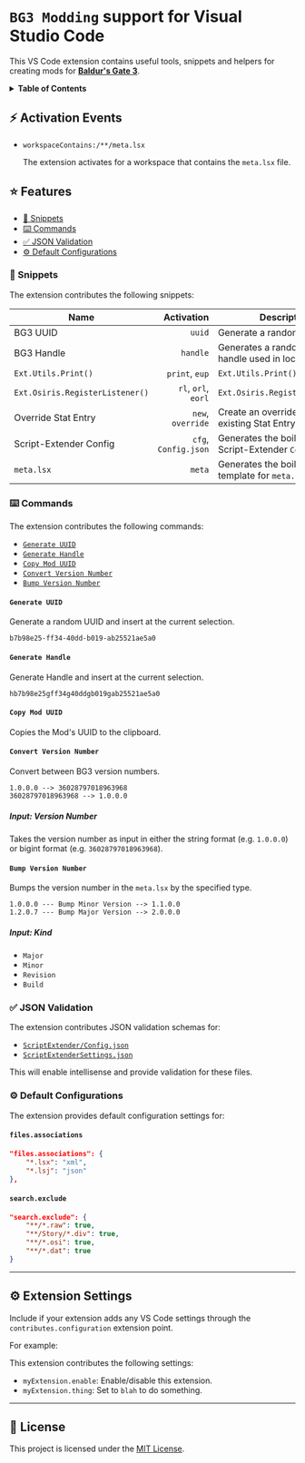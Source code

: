 # `BG3 Modding` support for Visual Studio Code

This VS Code extension contains useful tools, snippets and helpers for creating mods for [**Baldur's Gate 3**](https://baldursgate3.game/).

<details>

<summary>
    <b>Table of Contents</b>
</summary>

- [⚡ Activation Events](#-activation-events)
- [⭐ Features](#-features)
  - [📄 Snippets](#-snippets)
  - [⌨️ Commands](#️-commands)
    - [`Generate UUID`](#generate-uuid)
    - [`Generate Handle`](#generate-handle)
    - [`Copy Mod UUID`](#copy-mod-uuid)
    - [`Convert Version Number`](#convert-version-number)
    - [`Bump Version Number`](#bump-version-number)
  - [✅ JSON Validation](#-json-validation)
  - [⚙️ Default Configurations](#️-default-configurations)
    - [`files.associations`](#filesassociations)
    - [`search.exclude`](#searchexclude)
- [⚙️ Extension Settings](#️-extension-settings)
- [📄 License](#-license)

</details>


## ⚡ Activation Events

- `workspaceContains:/**/meta.lsx`
  
  The extension activates for a workspace that contains the `meta.lsx` file.

## ⭐ Features

<!-- no toc -->
- [📄 Snippets](#-snippets)
- [⌨️ Commands](#️-commands)
- [✅ JSON Validation](#-json-validation)
- [⚙️ Default Configurations](#️-default-configurations)

<!-- 
`TODO`

Describe specific features of your extension including screenshots of your extension in action. Image paths are relative to this README file.

For example if there is an image subfolder under your extension project workspace:

\!\[feature X\]\(images/feature-x.png\)

> Tip: Many popular extensions utilize animations. This is an excellent way to show off your extension! We recommend short, focused animations that are easy to follow.
-->

### 📄 Snippets

The extension contributes the following snippets:

| Name                            |           Activation | Description                                               |
| ------------------------------- | -------------------: | --------------------------------------------------------- |
| BG3 UUID                        |               `uuid` | Generate a random UUID                                    |
| BG3 Handle                      |             `handle` | Generates a random UUID handle used in localization files |
| `Ext.Utils.Print()`             |       `print`, `eup` | `Ext.Utils.Print()`                                       |
| `Ext.Osiris.RegisterListener()` |  `rl`, `orl`, `eorl` | `Ext.Osiris.RegisterListener()`                           |
| Override Stat Entry             |    `new`, `override` | Create an override for an existing Stat Entry             |
| Script-Extender Config          | `cfg`, `Config.json` | Generates the boilerplate Script-Extender `Config.json`   |
| `meta.lsx`                      |               `meta` | Generates the boilerplate template for `meta.lsx`         |

### ⌨️ Commands

The extension contributes the following commands:

<!-- no toc -->
- [`Generate UUID`](#generate-uuid)
- [`Generate Handle`](#generate-handle)
- [`Copy Mod UUID`](#copy-mod-uuid)
- [`Convert Version Number`](#convert-version-number)
- [`Bump Version Number`](#bump-version-number)
#### `Generate UUID`

Generate a random UUID and insert at the current selection.

```
b7b98e25-ff34-40dd-b019-ab25521ae5a0
```

#### `Generate Handle`

Generate Handle and insert at the current selection.

```
hb7b98e25gff34g40ddgb019gab25521ae5a0
```

#### `Copy Mod UUID`

Copies the Mod's UUID to the clipboard.
#### `Convert Version Number`

Convert between BG3 version numbers.

```
1.0.0.0 --> 36028797018963968
36028797018963968 --> 1.0.0.0
```

##### Input: Version Number

Takes the version number as input in either the string format (e.g. `1.0.0.0`) or bigint format (e.g. `36028797018963968`).

#### `Bump Version Number`

Bumps the version number in the `meta.lsx` by the specified type.

```
1.0.0.0 --- Bump Minor Version --> 1.1.0.0
1.2.0.7 --- Bump Major Version --> 2.0.0.0
```

##### Input: Kind

- `Major`
- `Minor`
- `Revision`
- `Build`

### ✅ JSON Validation

The extension contributes JSON validation schemas for:
- [`ScriptExtender/Config.json`](./schema/Config.schema.json)
- [`ScriptExtenderSettings.json`](./schema/ScriptExtenderSettings.schema.json)

This will enable intellisense and provide validation for these files.

### ⚙️ Default Configurations

The extension provides default configuration settings for:

#### `files.associations`

```json
"files.associations": {
    "*.lsx": "xml",
    "*.lsj": "json"
},
```

#### `search.exclude`

```json
"search.exclude": {
    "**/*.raw": true,
    "**/Story/*.div": true,
    "**/*.osi": true,
    "**/*.dat": true
}
```

---

## ⚙️ Extension Settings

Include if your extension adds any VS Code settings through the `contributes.configuration` extension point.

For example:

This extension contributes the following settings:

* `myExtension.enable`: Enable/disable this extension.
* `myExtension.thing`: Set to `blah` to do something.

---

## 📄 License

This project is licensed under the [MIT License](./LICENSE).
